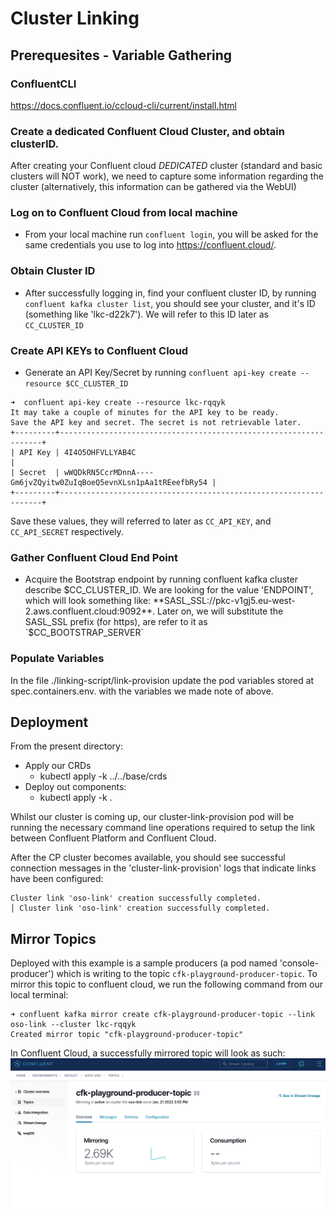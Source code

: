 # Cluster Linking
## Prerequesites - Variable Gathering
### ConfluentCLI
https://docs.confluent.io/ccloud-cli/current/install.html
### Create a dedicated Confluent Cloud Cluster, and obtain clusterID.
After creating your Confluent cloud *DEDICATED* cluster (standard and basic clusters will NOT work), we need to capture some information regarding the cluster (alternatively, this information can be gathered via the WebUI)

### Log on to Confluent Cloud from local machine
* From your local machine run `confluent login`, you will be asked for the same credentials you use to log into https://confluent.cloud/.

### Obtain Cluster ID
* After successfully logging in, find your confluent cluster ID, by running `confluent kafka cluster list`, you should see your cluster, and it's ID (something like 'lkc-d22k7').  We will refer to this ID later as `CC_CLUSTER_ID`

### Create API KEYs to Confluent Cloud
* Generate an API Key/Secret by running `confluent api-key create --resource $CC_CLUSTER_ID`

```
➜  confluent api-key create --resource lkc-rqqyk
It may take a couple of minutes for the API key to be ready.
Save the API key and secret. The secret is not retrievable later.
+---------+------------------------------------------------------------------+
| API Key | 4I4O5OHFVLLYAB4C                                                 |
| Secret  | wWQDkRN5CcrMDnnA----Gm6jvZQyitw0ZuIqBoeQ5evnXLsn1pAa1tREeefbRy54 |
+---------+------------------------------------------------------------------+
```

Save these values, they will referred to later as `CC_API_KEY`, and `CC_API_SECRET` respectively.

### Gather Confluent Cloud End Point
* Acquire the Bootstrap endpoint by running confluent kafka cluster describe $CC_CLUSTER_ID.  We are looking for the value 'ENDPOINT', which will look something like: **SASL_SSL://pkc-v1gj5.eu-west-2.aws.confluent.cloud:9092**.  Later on, we will substitute the SASL_SSL prefix (for https), are refer to it as `$CC_BOOTSTRAP_SERVER`

### Populate Variables
In the file ./linking-script/link-provision update the pod variables stored at spec.containers.env. with the variables we made note of above. 

## Deployment
From the present directory:
* Apply our CRDs
  * kubectl apply -k ../../base/crds
* Deploy out components:
  * kubectl apply -k .

Whilst our cluster is coming up, our cluster-link-provision pod will be running the necessary command line operations required to setup the link between Confluent Platform and Confluent Cloud.

After the CP cluster becomes available, you should see successful connection messages in the 'cluster-link-provision' logs that indicate links have been configured: 

```
Cluster link 'oso-link' creation successfully completed.                                               │ Cluster link 'oso-link' creation successfully completed.  
```


## Mirror Topics
Deployed with this example is a sample producers (a pod named 'console-producer') which is writing to the topic `cfk-playground-producer-topic`.  To mirror this topic to confluent cloud, we run the following command from our local terminal:
```
➜ confluent kafka mirror create cfk-playground-producer-topic --link oso-link --cluster lkc-rqqyk
Created mirror topic "cfk-playground-producer-topic"
```
In Confluent Cloud, a successfully mirrored topic will look as such:
![image.png](./resources/img.png)


